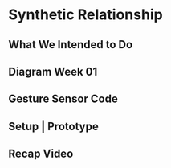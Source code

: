 # Synthetic Relationship

## What We Intended to Do



## Diagram Week 01 



## Gesture Sensor Code 



## Setup | Prototype 




## Recap Video
